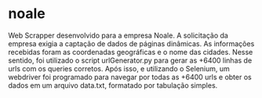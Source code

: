 # noale
Web Scrapper desenvolvido para a empresa Noale.
A solicitação da empresa exigia a captação de dados de páginas dinâmicas. As informações recebidas foram as
coordenadas geográficas e o nome das cidades. Nesse sentido, foi utilizado o script urlGenerator.py para
gerar as +6400 linhas de urls com os queries corretos. Após isso, e utilizando o Selenium, um webdriver foi 
programado para navegar por todas as +6400 urls e obter os dados em um arquivo data.txt, formatado por
tabulação simples.
